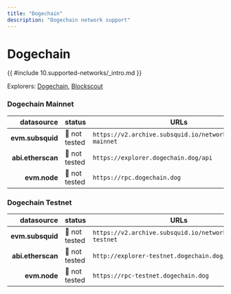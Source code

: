 ```yaml
---
title: "Dogechain"
description: "Dogechain network support"
---
```


<!-- markdownlint-disable single-h1 heading-increment no-inline-html -->

# Dogechain

{{ #include 10.supported-networks/_intro.md }}

Explorers: [Dogechain](https://dogechain.info/), [Blockscout](https://explorer.dogechain.dog/)

### Dogechain Mainnet

|        datasource | status        | URLs                                                       |
| -----------------:|:------------- | ---------------------------------------------------------- |
|  **evm.subsquid** | 🤔 not tested | `https://v2.archive.subsquid.io/network/dogechain-mainnet` |
| **abi.etherscan** | 🤔 not tested | `https://explorer.dogechain.dog/api`                       |
|      **evm.node** | 🤔 not tested | `https://rpc.dogechain.dog`                                |

### Dogechain Testnet

|        datasource | status        | URLs                                                       |
| -----------------:|:------------- | ---------------------------------------------------------- |
|  **evm.subsquid** | 🤔 not tested | `https://v2.archive.subsquid.io/network/dogechain-testnet` |
| **abi.etherscan** | 🤔 not tested | `http://explorer-testnet.dogechain.dog/api`                |
|      **evm.node** | 🤔 not tested | `https://rpc-testnet.dogechain.dog`                        |
